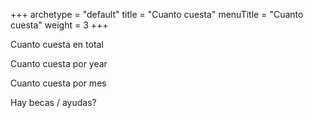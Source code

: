 +++
archetype = "default"
title = "Cuanto cuesta"
menuTitle = "Cuanto cuesta"
weight = 3
+++ 

Cuanto cuesta en total

Cuanto cuesta por year

Cuanto cuesta por mes 

Hay becas / ayudas?

